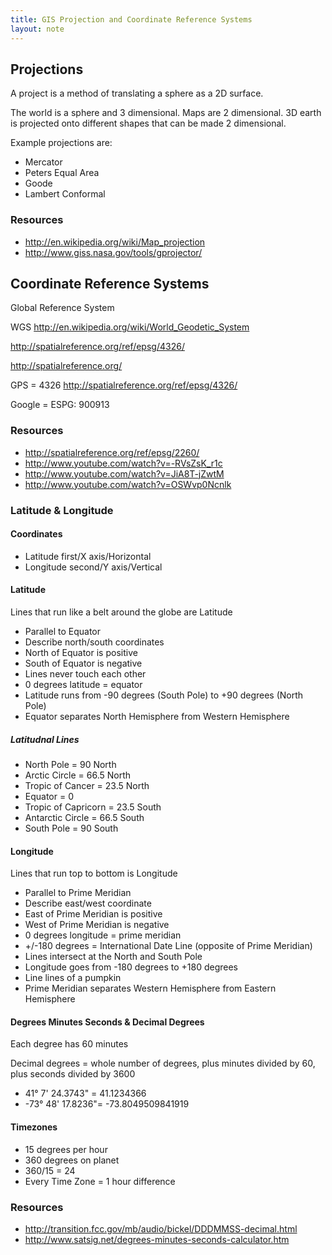 ```yaml
---
title: GIS Projection and Coordinate Reference Systems
layout: note
---
```


## Projections

A project is a method of translating a sphere as a 2D surface.

The world is a sphere and 3 dimensional. Maps are 2 dimensional. 3D earth is projected onto different shapes that can be made 2 dimensional.

Example projections are:

* Mercator
* Peters Equal Area
* Goode
* Lambert Conformal

### Resources

* http://en.wikipedia.org/wiki/Map_projection
* http://www.giss.nasa.gov/tools/gprojector/

## Coordinate Reference Systems

Global Reference System

WGS
http://en.wikipedia.org/wiki/World_Geodetic_System

http://spatialreference.org/ref/epsg/4326/

http://spatialreference.org/

GPS = 4326
	http://spatialreference.org/ref/epsg/4326/

Google = ESPG: 900913

### Resources

* http://spatialreference.org/ref/epsg/2260/
* http://www.youtube.com/watch?v=-RVsZsK_r1c
* http://www.youtube.com/watch?v=JiA8T-jZwtM
* http://www.youtube.com/watch?v=OSWvp0Ncnlk

### Latitude & Longitude

#### Coordinates

* Latitude first/X axis/Horizontal
* Longitude second/Y axis/Vertical

#### Latitude

Lines that run like a belt around the globe are Latitude

* Parallel to Equator
*	Describe north/south coordinates
*	North of Equator is positive
*	South of Equator is negative
*	Lines never touch each other
*	0 degrees latitude = equator
*	Latitude runs from -90 degrees (South Pole) to +90 degrees (North Pole)
*	Equator separates North Hemisphere from Western Hemisphere

##### Latitudnal Lines

*	North Pole = 90 North
*	Arctic Circle = 66.5 North
*	Tropic of Cancer = 23.5 North
*	Equator = 0
*	Tropic of Capricorn = 23.5 South
*	Antarctic Circle = 66.5 South
*	South Pole = 90 South

#### Longitude

Lines that run top to bottom is Longitude

* Parallel to Prime Meridian
* Describe east/west coordinate
*	East of Prime Meridian is positive
*	West of Prime Meridian is negative
* 0 degrees longitude = prime meridian
* +/-180 degrees = International Date Line (opposite of Prime Meridian)
* Lines intersect at the North and South Pole
* Longitude goes from -180 degrees to +180 degrees
* Line lines of a pumpkin
* Prime Meridian separates Western Hemisphere from Eastern Hemisphere

#### Degrees Minutes Seconds & Decimal Degrees

Each degree has 60 minutes

Decimal degrees = whole number of degrees, plus minutes divided by 60, plus seconds divided by 3600

*	41&deg; 7' 24.3743" = 41.1234366
*	-73&deg; 48' 17.8236"= -73.8049509841919

#### Timezones

* 15 degrees per hour
*	360 degrees on planet
*	360/15 = 24
*	Every Time Zone = 1 hour difference

### Resources

* http://transition.fcc.gov/mb/audio/bickel/DDDMMSS-decimal.html
* http://www.satsig.net/degrees-minutes-seconds-calculator.htm

